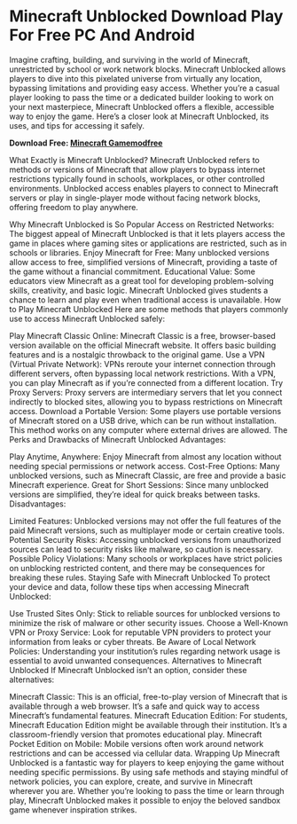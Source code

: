 # Minecraft Unblocked Download Play For Free PC And Android

Imagine crafting, building, and surviving in the world of Minecraft, unrestricted by school or work network blocks. Minecraft Unblocked allows players to dive into this pixelated universe from virtually any location, bypassing limitations and providing easy access. Whether you’re a casual player looking to pass the time or a dedicated builder looking to work on your next masterpiece, Minecraft Unblocked offers a flexible, accessible way to enjoy the game. Here’s a closer look at Minecraft Unblocked, its uses, and tips for accessing it safely.

**Download Free: [Minecraft Gamemodfree](https://gamemodfree.com/en)**

What Exactly is Minecraft Unblocked?
Minecraft Unblocked refers to methods or versions of Minecraft that allow players to bypass internet restrictions typically found in schools, workplaces, or other controlled environments. Unblocked access enables players to connect to Minecraft servers or play in single-player mode without facing network blocks, offering freedom to play anywhere.

Why Minecraft Unblocked is So Popular
Access on Restricted Networks: The biggest appeal of Minecraft Unblocked is that it lets players access the game in places where gaming sites or applications are restricted, such as in schools or libraries.
Enjoy Minecraft for Free: Many unblocked versions allow access to free, simplified versions of Minecraft, providing a taste of the game without a financial commitment.
Educational Value: Some educators view Minecraft as a great tool for developing problem-solving skills, creativity, and basic logic. Minecraft Unblocked gives students a chance to learn and play even when traditional access is unavailable.
How to Play Minecraft Unblocked
Here are some methods that players commonly use to access Minecraft Unblocked safely:

Play Minecraft Classic Online: Minecraft Classic is a free, browser-based version available on the official Minecraft website. It offers basic building features and is a nostalgic throwback to the original game.
Use a VPN (Virtual Private Network): VPNs reroute your internet connection through different servers, often bypassing local network restrictions. With a VPN, you can play Minecraft as if you’re connected from a different location.
Try Proxy Servers: Proxy servers are intermediary servers that let you connect indirectly to blocked sites, allowing you to bypass restrictions on Minecraft access.
Download a Portable Version: Some players use portable versions of Minecraft stored on a USB drive, which can be run without installation. This method works on any computer where external drives are allowed.
The Perks and Drawbacks of Minecraft Unblocked
Advantages:

Play Anytime, Anywhere: Enjoy Minecraft from almost any location without needing special permissions or network access.
Cost-Free Options: Many unblocked versions, such as Minecraft Classic, are free and provide a basic Minecraft experience.
Great for Short Sessions: Since many unblocked versions are simplified, they’re ideal for quick breaks between tasks.
Disadvantages:

Limited Features: Unblocked versions may not offer the full features of the paid Minecraft versions, such as multiplayer mode or certain creative tools.
Potential Security Risks: Accessing unblocked versions from unauthorized sources can lead to security risks like malware, so caution is necessary.
Possible Policy Violations: Many schools or workplaces have strict policies on unblocking restricted content, and there may be consequences for breaking these rules.
Staying Safe with Minecraft Unblocked
To protect your device and data, follow these tips when accessing Minecraft Unblocked:

Use Trusted Sites Only: Stick to reliable sources for unblocked versions to minimize the risk of malware or other security issues.
Choose a Well-Known VPN or Proxy Service: Look for reputable VPN providers to protect your information from leaks or cyber threats.
Be Aware of Local Network Policies: Understanding your institution’s rules regarding network usage is essential to avoid unwanted consequences.
Alternatives to Minecraft Unblocked
If Minecraft Unblocked isn’t an option, consider these alternatives:

Minecraft Classic: This is an official, free-to-play version of Minecraft that is available through a web browser. It’s a safe and quick way to access Minecraft’s fundamental features.
Minecraft Education Edition: For students, Minecraft Education Edition might be available through their institution. It’s a classroom-friendly version that promotes educational play.
Minecraft Pocket Edition on Mobile: Mobile versions often work around network restrictions and can be accessed via cellular data.
Wrapping Up
Minecraft Unblocked is a fantastic way for players to keep enjoying the game without needing specific permissions. By using safe methods and staying mindful of network policies, you can explore, create, and survive in Minecraft wherever you are. Whether you’re looking to pass the time or learn through play, Minecraft Unblocked makes it possible to enjoy the beloved sandbox game whenever inspiration strikes.
